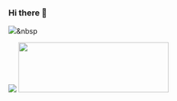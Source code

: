 ### Hi there 👋

<img src="https://img.shields.io/badge/Python-3766AB?style=flat-square&logo=Python&logoColor=white"/></a>&nbsp 

<img src="https://img.shields.io/badge/#512BD4?style=flat-square&logo=dotnet.svg&logoColor=white"/>
<img src="https://simpleicons.org/icons/dotnet.svg" width="300" height="100">
<!--
**suho-j/suho-j** is a ✨ _special_ ✨ repository because its `README.md` (this file) appears on your GitHub profile.

Here are some ideas to get you started:


<img src="https://img.shields.io/badge/C#-512BD4?style=flat-square&logo=Python&logoColor=white"/></a>&nbsp 

- 🔭 I’m currently working on ...
- 🌱 I’m currently learning ...
- 👯 I’m looking to collaborate on ...
- 🤔 I’m looking for help with ...
- 💬 Ask me about ...
- 📫 How to reach me: ...
- 😄 Pronouns: ...
- ⚡ Fun fact: ...
-->
